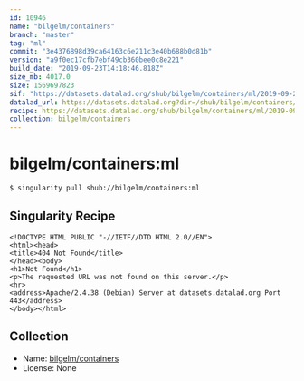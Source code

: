 ```yaml
---
id: 10946
name: "bilgelm/containers"
branch: "master"
tag: "ml"
commit: "3e4376898d39ca64163c6e211c3e40b688b0d81b"
version: "a9f0ec17cfb7ebf49cb360bee0c8e221"
build_date: "2019-09-23T14:18:46.818Z"
size_mb: 4017.0
size: 1569697823
sif: "https://datasets.datalad.org/shub/bilgelm/containers/ml/2019-09-23-3e437689-a9f0ec17/a9f0ec17cfb7ebf49cb360bee0c8e221.sif"
datalad_url: https://datasets.datalad.org?dir=/shub/bilgelm/containers/ml/2019-09-23-3e437689-a9f0ec17/
recipe: https://datasets.datalad.org/shub/bilgelm/containers/ml/2019-09-23-3e437689-a9f0ec17/Singularity
collection: bilgelm/containers
---
```


# bilgelm/containers:ml

```bash
$ singularity pull shub://bilgelm/containers:ml
```

## Singularity Recipe

```singularity
<!DOCTYPE HTML PUBLIC "-//IETF//DTD HTML 2.0//EN">
<html><head>
<title>404 Not Found</title>
</head><body>
<h1>Not Found</h1>
<p>The requested URL was not found on this server.</p>
<hr>
<address>Apache/2.4.38 (Debian) Server at datasets.datalad.org Port 443</address>
</body></html>
```

## Collection

 - Name: [bilgelm/containers](https://github.com/bilgelm/containers)
 - License: None

